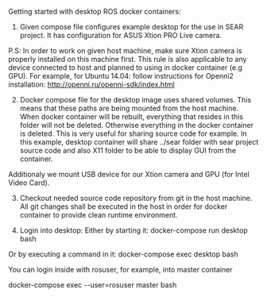 


Getting started with desktop ROS docker containers:

1) Given compose file configures example desktop for the use in SEAR project.
It has configuration for ASUS Xtion PRO Live camera.

P.S: In order to work on given host machine, make sure Xtion camera is properly
installed on this machine first. This rule is also applicable to any device
connected to host and planned to using in docker container (e.g GPU).
For example, for Ubuntu 14.04: follow instructions for Openni2 installation:
http://openni.ru/openni-sdk/index.html

2) Docker compose file for the desktop image uses shared volumes.
This means that these paths are being mounted from the host machine.
When docker container will be rebuilt, everything that resides in this folder
will not be deleted. Otherwise everything in the docker container is deleted.
This is very useful for sharing source code for example. 
In this example, desktop container will share ../sear folder with sear project
source code and also X11 folder to be able to display GUI from the container.

Additionaly we mount USB device for our Xtion camera and GPU (for Intel Video 
Card).

3) Checkout needed source code repository from git in the host machine. All 
git changes shall be executed in the host in order for docker container to
provide clean runtime environment.

4) Login into desktop:
Either by starting it:
docker-compose run desktop bash

Or by executing a command in it:
docker-compose exec desktop bash

You can login inside with rosuser, for example, into master container

docker-compose exec --user=rosuser master bash


